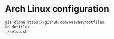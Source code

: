 # Arch Linux configuration

```bash
git clone https://github.com/vaavaav/dotfiles
cd dotfiles
./setup.sh
```
